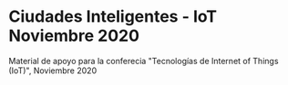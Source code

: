 # Ciudades Inteligentes - IoT Noviembre 2020
Material de apoyo para la conferecia "Tecnologías de Internet of Things (IoT)", Noviembre 2020
